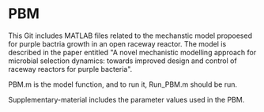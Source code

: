 # PBM
This Git includes MATLAB files related to the mechanstic model propoesed for purple bactria growth in an open raceway reactor.
The model is described in the paper entitled "A novel mechanistic modelling approach for microbial selection dynamics: towards improved design and control of raceway reactors for purple bacteria".

PBM.m is the model function, and to run it, Run_PBM.m should be run.

Supplementary-material includes the parameter values used in the PBM.

